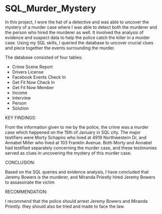 # SQL_Murder_Mystery
In this project, I wore the hat of a detective and was able to uncover the mystery of a murder case where I was able to detect both the murderer and the person who hired the murderer as well. It involved the  analysis of evidence and suspect data to help the police catch the killer in a murder case. Using my  SQL skills, I queried the database to uncover crucial clues and piece together the events surrounding the murder.

The database consisted of four tables:
- Crime Scene Report
- Drivers License
- Facebook Events Check In
- Get Fit Now Check In
- Get Fit Now Member
- Income
- Interview
- Person
- Solution

  
KEY FINDINGS:

From the information given to me by the police, the crime was a murder case which happened on the 15th of January in SQL city.
The major testifiers were Morty Schapiro who lived at 4919 Northwestern Dr, and Annabel Miller who lived at 103 Franklin Avenue.
Both Morty and Annabel had testified separately concerning the murder case, and these testimonies served as clues in uncovering the mystery of this murder case.

CONCLUSION:

Based on the SQL queries and evidence analysis, I have concluded that Jeremy Bowers is the murderer, and Miranda Priestly hired Jeremy Bowers to assassinate the victim

RECOMMENDATION:

I recommend that the police should arrest Jeremy Bowers and Miranda Priestly.
they should also be tried and made to face the law.
